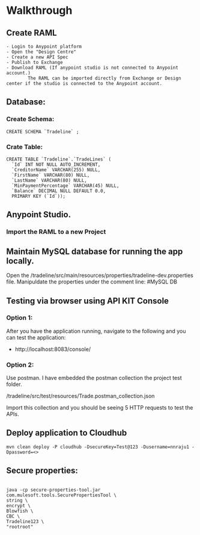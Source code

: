 # Walkthrough


## Create RAML

	- Login to Anypoint platform
	- Open the "Design Centre"
	- Create a new API Spec
	- Publish to Exchange
	- Download RAML (If anypoint studio is not connected to Anypoint account.)
			The RAML can be imported directly from Exchange or Design center if the studio is connected to the Anypoint account.

## Database:

### Create Schema:

```
CREATE SCHEMA `Tradeline` ;

```

### Crate Table:
```
CREATE TABLE `Tradeline`.`TradeLines` (
  `Id` INT NOT NULL AUTO_INCREMENT,
  `CreditorName` VARCHAR(255) NULL,
  `FirstName` VARCHAR(80) NULL,
  `LastName` VARCHAR(80) NULL,
  `MinPaymentPercentage` VARCHAR(45) NULL,
  `Balance` DECIMAL NULL DEFAULT 0.0,
  PRIMARY KEY (`Id`));

```


## Anypoint Studio.

### Import the RAML to a new Project

## Maintain MySQL database for running the app locally.

Open the /tradeline/src/main/resources/properties/tradeline-dev.properties file.
Manipuldate the properties under the comment line: #MySQL DB


## Testing via browser using API KIT Console

### Option 1:
After you have the application running, navigate to the following and you can test the application:

 - http://localhost:8083/console/
 
### Option 2:
Use postman. I have embedded the postman collection the project test folder.
 
 /tradeline/src/test/resources/Trade.postman_collection.json
 
Import this collection and you should be seeing 5 HTTP requests to test the APIs. 
 
## Deploy application to Cloudhub

```
mvn clean deploy -P cloudhub -DsecureKey=Test@123 -Dusername=nnraju1 -Dpassword=<>

```


## Secure properties:

```

java -cp secure-properties-tool.jar com.mulesoft.tools.SecurePropertiesTool \
string \
encrypt \
Blowfish \
CBC \
Tradeline123 \
"rootroot"


```